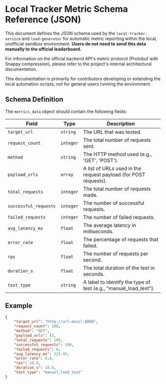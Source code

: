 # Local Tracker Metric Schema Reference (JSON)

This document defines the JSON schema used by the `local-tracker-service` and `load-generator` for automatic metric reporting within the local, unofficial sandbox environment. **Users do not need to send this data manually to the official leaderboard.**

For information on the official backend API's metric protocol (Protobuf with Snappy compression), please refer to the project's internal architectural documentation.

This documentation is primarily for contributors developing or extending the local automation scripts, not for general users running the environment.

## Schema Definition

The `metrics_data` object should contain the following fields:

| Field                 | Type      | Description                                                                 |
| --------------------- | --------- | --------------------------------------------------------------------------- |
| `target_url`          | `string`  | The URL that was tested.                                                    |
| `request_count`       | `integer` | The total number of requests sent.                                          |
| `method`              | `string`  | The HTTP method used (e.g., 'GET', 'POST').                                 |
| `payload_urls`        | `array`   | A list of URLs used in the request payload (for POST requests).             |
| `total_requests`      | `integer` | The total number of requests made.                                          |
| `successful_requests` | `integer` | The number of successful requests.                                          |
| `failed_requests`     | `integer` | The number of failed requests.                                              |
| `avg_latency_ms`      | `float`   | The average latency in milliseconds.                                        |
| `error_rate`          | `float`   | The percentage of requests that failed.                                     |
| `rps`                 | `float`   | The number of requests per second.                                          |
| `duration_s`          | `float`   | The total duration of the test in seconds.                                  |
| `test_type`           | `string`  | A label to identify the type of test (e.g., "manual_load_test").          |

## Example

```json
{
    "target_url": "http://url-anvil:8080",
    "request_count": 100,
    "method": "GET",
    "payload_urls": [],
    "total_requests": 100,
    "successful_requests": 100,
    "failed_requests": 0,
    "avg_latency_ms": 123.45,
    "error_rate": 0.0,
    "rps": 10.0,
    "duration_s": 10.0,
    "test_type": "manual_load_test"
}
```
